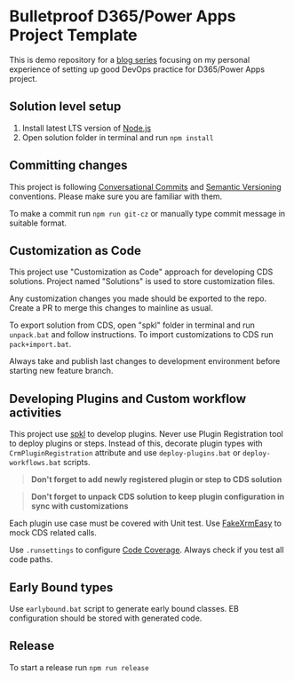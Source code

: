 # Bulletproof D365/Power Apps Project Template

This is demo repository for a [blog series](https://fixrm.wordpress.com/2020/01/20/bulletproof-project-template-part-1-intro) focusing on my personal experience of setting up good DevOps practice for D365/Power Apps project.

## Solution level setup

1. Install latest LTS version of [Node.js](https://nodejs.org/en/)
1. Open solution folder in terminal and run `npm install`

## Committing changes

This project is following [Conversational Commits](https://www.conventionalcommits.org/en/v1.0.0) and [Semantic Versioning](https://semver.org) conventions. Please make sure you are familiar with them.

To make a commit run `npm run git-cz` or manually type commit message in suitable format.

## Customization as Code
This project use "Customization as Code" approach for developing CDS solutions. Project named "Solutions" is used to store customization files.

Any customization changes you made should be exported to the repo. Create a PR to merge this changes to mainline as usual. 

To export solution from CDS, open "spkl" folder in terminal and run `unpack.bat` and follow instructions. To import customizations to CDS run `pack+import.bat`.

Always take and publish last changes to development environment before starting new feature branch.

## Developing Plugins and Custom workflow activities
This project use [spkl](https://github.com/scottdurow/SparkleXrm/wiki/spkl) to develop plugins. Never use Plugin Registration tool to deploy plugins or steps. Instead of this, decorate plugin types with `CrmPluginRegistration` attribute and use `deploy-plugins.bat` or `deploy-workflows.bat` scripts.

>**Don't forget to add newly registered plugin or step to CDS solution**

>**Don't forget to unpack CDS solution to keep plugin configuration in sync with customizations**

Each plugin use case must be covered with Unit test. Use [FakeXrmEasy](https://dynamicsvalue.com/home) to mock CDS related calls.

Use `.runsettings` to configure [Code Coverage](https://docs.microsoft.com/en-us/visualstudio/test/configure-unit-tests-by-using-a-dot-runsettings-file?view=vs-2019#specify-a-run-settings-file). Always check if you test all code paths.

## Early Bound  types
Use `earlybound.bat` script to generate early bound classes. EB configuration should be stored with generated code.

## Release

To start a release run `npm run release`
